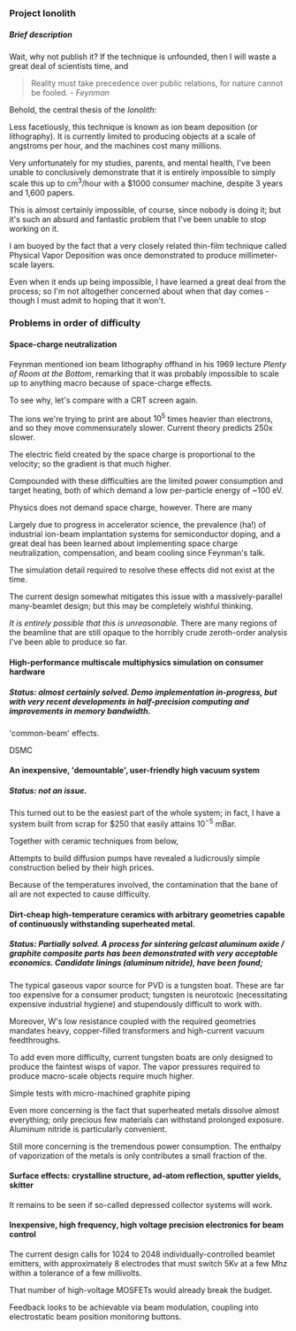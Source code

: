 ### Project Ionolith

##### Brief description



Wait, why not publish it? If the technique is unfounded, then I will waste a great deal of scientists time, and  



> Reality must take precedence over public relations, for nature cannot be fooled. - *Feynman*

Behold, the central thesis of the *Ionolith*:

Less facetiously, this technique is known as ion beam deposition (or lithography). It is currently limited to producing objects at a scale of angstroms per hour, and the machines cost many millions. 

Very unfortunately for my studies, parents, and mental health, I've been unable to conclusively demonstrate that it is entirely impossible to simply scale this up to $\text{cm}^3$/hour with a $1000 consumer machine, despite 3 years and 1,600 papers.

This is almost certainly impossible, of course, since nobody is doing it; but it's such an absurd and fantastic problem that I've been unable to stop working on it.

I am buoyed by the fact that a very closely related thin-film technique called Physical Vapor Deposition was once demonstrated to produce millimeter-scale layers.

Even when it ends up being impossible, I have learned a great deal from the process; so I'm not altogether concerned about when that day comes - though I must admit to hoping that it won't.



### Problems in order of difficulty

#### Space-charge neutralization

Feynman mentioned ion beam lithography offhand in his 1969 lecture *Plenty of Room at the Bottom*, remarking that it was probably impossible to scale up to anything macro because of space-charge effects.

To see why, let's compare with a CRT screen again.

The ions we're trying to print are about $10^5$ times heavier than electrons, and so they move commensurately slower. Current theory predicts 250x slower.

The electric field created by the space charge is proportional to the velocity; so the gradient is that much higher. 



Compounded with these difficulties are the limited power consumption and target heating, both of which demand a low per-particle energy of ~100 eV.

Physics does not demand space charge, however. There are many 

Largely due to progress in accelerator science, the prevalence (ha!) of industrial ion-beam implantation systems for semiconductor doping, and  a great deal has been learned about implementing space charge neutralization, compensation, and beam cooling since Feynman's talk.

The simulation detail required to resolve these effects did not exist at the time. 

The current design somewhat mitigates this issue with a massively-parallel many-beamlet design; but this may be completely wishful thinking.

*It is entirely possible that this is unreasonable.* There are many regions of the beamline that are still opaque to the horribly crude zeroth-order analysis I've been able to produce so far.

#### High-performance multiscale multiphysics simulation on consumer hardware

##### Status: almost certainly solved. Demo implementation in-progress, but with very recent developments in half-precision computing and improvements in memory bandwidth.

'common-beam' effects. 

DSMC



#### An inexpensive, 'demountable', user-friendly high vacuum system

##### Status: not an issue.

This turned out to be the easiest part of the whole system; in fact, I have a system built from scrap for \$250 that easily attains $10^{-5}$ mBar. 

Together with ceramic techniques from below, 

Attempts to build diffusion pumps have revealed a ludicrously simple construction belied by their high prices.

Because of the temperatures involved, the contamination that  the bane of all are not expected to cause difficulty.







#### Dirt-cheap high-temperature ceramics with arbitrary geometries capable of continuously withstanding superheated metal.

##### Status: Partially solved. A process for sintering gelcast aluminum oxide / graphite composite parts has been demonstrated with very acceptable economics. Candidate linings (aluminum nitride), have been found; 

The typical gaseous vapor source for PVD is a tungsten boat. These are far too expensive for a consumer product; tungsten is neurotoxic (necessitating expensive industrial hygiene) and stupendously difficult to work with. 

Moreover, W's low resistance coupled with the required geometries mandates heavy, copper-filled transformers and high-current vacuum feedthroughs. 

To add even more difficulty, current tungsten boats are only designed to produce the faintest wisps of vapor. The vapor pressures required to produce macro-scale objects require much higher. 



Simple tests with micro-machined graphite piping 

Even more concerning is the fact that superheated metals dissolve almost everything; only precious few materials can withstand prolonged exposure. Aluminum nitride is particularly convenient. 

Still more concerning is the tremendous power consumption. The enthalpy of vaporization of the metals is only contributes a small fraction of the. 

#### Surface effects: crystalline structure, ad-atom reflection, sputter yields, skitter

It remains to be seen if so-called depressed collector systems will work.

#### Inexpensive, high frequency, high voltage precision electronics for beam control

The current design calls for 1024 to 2048 individually-controlled beamlet emitters, with approximately 8 electrodes that must switch 5Kv at a few Mhz within a tolerance of a few millivolts.

That number of high-voltage MOSFETs would already break the budget.  

Feedback looks to be achievable via beam modulation, coupling into electrostatic beam position monitoring buttons.

